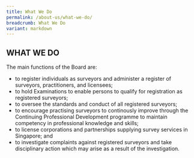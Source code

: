 ```yaml
---
title: What We Do
permalink: /about-us/what-we-do/
breadcrumb: What We Do
variant: markdown
---
```

## WHAT WE DO

The main functions of the Board are: <br>

* to register individuals as surveyors and administer a register of surveyors, practitioners, and licensees;
* to hold Examinations to enable persons to qualify for registration as registered surveyors;
* to oversee the standards and conduct of all registered surveyors;
* to encourage practising surveyors to continously improve through the Continuing Professional Development programme to maintain competency in professional knowledge and skills;
* to license corporations and partnerships supplying survey services in Singapore; and
* to investigate complaints against registered surveyors and take disciplinary action which may arise as a result of the investigation.